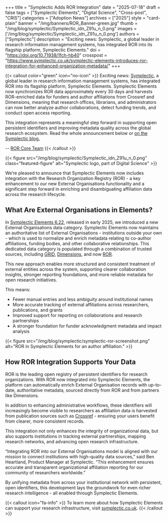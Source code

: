 +++ 
title = "Symplectic Adds ROR Integration" 
date = "2025-07-18"
draft = false 
tags = ["Symplectic Elements", "Digital Science", "Cross-post", "CRIS"] 
categories = ["Adoption News"] 
archives = ["2025"]
style = "card-plain" 
banner = "/img/banners/ROR_Banner-green.jpg" 
thumb = "/img/blog/symplectic/Symplectic_idn_Z91u_n_0.png" 
images = ['/img/blog/symplectic/Symplectic_idn_Z91u_n_0.png']
authors = ["Symplectic"] 
description = "Exciting news: Symplectic, a global leader in research information management systems, has integrated ROR into its flagship platform, Symplectic Elements."
doi = "https://doi.org/10.71938/1fch-hb40"
crosspost = "https://www.symplectic.co.uk/symplectic-elements-introduces-ror-integration-for-enhanced-organization-metadata/"
+++ 

{{< callout color="green" icon="no-icon" >}} 
Exciting news: [Symplectic,](http://symplectic.co.uk/) a global leader in research information management systems, has integrated ROR into its flagship platform, Symplectic Elements. Symplectic Elements now synchronizes ROR data approximately every 30 days and harvests ROR-enriched data for funders and author affiliations from Crossref and Dimensions, meaning that research offices, librarians, and administrators can now better analyze author collaborations, detect funding trends, and conduct open access reporting. 

This integration represents a meaningful step forward in supporting open persistent identifiers and improving metadata quality across the global research ecosystem. Read the whole announcement below or [on the Symplectic blog.](https://www.symplectic.co.uk/symplectic-elements-introduces-ror-integration-for-enhanced-organization-metadata/) 

-- [ROR Core Team](/authors/ror-core-team)
{{< /callout >}}

{{< figure src="/img/blog/symplectic/Symplectic_idn_Z91u_n_0.png" class="featured-figure" alt="Symplectic logo, part of Digital Science" >}}

We’re pleased to announce that Symplectic Elements now includes integration with the Research Organization Registry (ROR) - a key enhancement to our new External Organisations functionality and a significant step forward in enriching and disambiguating affiliation data across the research lifecycle.

## What Are External Organisations in Elements?

In [Symplectic Elements 6.22](https://www.symplectic.co.uk/symplectic-elements-6-22-release-notes/), released in early 2025, we introduced a new External Organisations data category. Symplectic Elements now maintains an authoritative list of External Organisations - institutions outside your own - which is used to normalize and enrich metadata relating to co-author affiliations, funding bodies, and other collaborative relationships. This dedicated data category is populated through a combination of trusted sources, including [GRID](https://www.grid.ac/), [Dimensions](https://www.dimensions.ai/), and now [ROR](https://ror.org).

This new approach enables more structured and consistent treatment of external entities across the system, supporting clearer collaboration insights, stronger reporting foundations, and more reliable metadata for open research initiatives.

This means:

* Fewer manual entries and less ambiguity around institutional names
* More accurate tracking of external affiliations across researchers, publications, and grants
* Improved support for reporting on collaborations and research partnerships
* A stronger foundation for funder acknowledgment metadata and impact analysis 

{{< figure src="/img/blog/symplectic/symplectic-ror-screenshot.png"  alt="ROR in Symplectic Elements for an author affiliation." >}}


## How ROR Integration Supports Your Data

ROR is the leading open registry of persistent identifiers for research organizations. With ROR now integrated into Symplectic Elements, the platform can automatically enrich External Organisation records with up-to-date, authoritative metadata, sourced directly from ROR and from partners like Dimensions.

In addition to enhancing administrative workflows, these identifiers will increasingly become visible to researchers as affiliation data is harvested from publication sources such as [Crossref](https://www.crossref.org/) - ensuring your users benefit from clearer, more consistent records.

This integration not only enhances the integrity of organizational data, but also supports institutions in tracking external partnerships, mapping research networks, and advancing open research infrastructure.

“Integrating ROR into our External Organisations model is aligned with our mission to connect institutions with high-quality data sources,” said Ben Heartland, Product Manager at Symplectic. “This enhancement ensures accurate and transparent organizational affiliation reporting for our community of researchers worldwide.”

By unifying metadata from across your institutional network with persistent, open identifiers, this development lays the groundwork for even richer research intelligence - all enabled through Symplectic Elements.


{{< callout icon="fa-info" >}} 
To learn more about how Symplectic Elements can support your research infrastructure, visit [symplectic.co.uk](https://symplectic.co.uk).
{{< /callout >}} 






